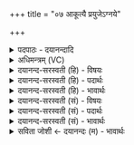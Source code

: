 +++
title = "०७ आकूत्यै प्रयुजेऽग्नये"

+++
<details><summary>पदपाठः - दयानन्दादि</summary>

आकू॑त्या॒ इत्याऽकू॑त्यै। प्र॒युज॒ इति॑ प्र॒ऽयुजे॑। अ॒ग्नये॑। स्वाहा॑। मे॒धायै॑। मन॑से। अ॒ग्नये॑। स्वाहा॑। दी॒क्षायै॑। तप॑से। अ॒ग्नये॑। स्वाहा॑। सर॑स्वत्यै। पू॒ष्णे। अ॒ग्नये॑। स्वाहा॑। आपः॑। दे॒वीः॒। बृ॒ह॒तीः॒। वि॒श्व॒शं॒भु॒व॒ इति॑ विश्वऽशंभुवः। द्यावा॑पृथिवी॒ऽइति द्यावा॑पृथिवी। उरो॒ऽइत्युरो॑। अ॒न्त॒रि॒क्ष॒। बृह॒स्पत॑ये। ह॒विषा॑। वि॒धे॒म॒। स्वाहा॑। ७।
</details>

<details><summary>अधिमन्त्रम् (VC)</summary>

- अग्निर्देवता। आपो देवता। बृहस्पतिर्देवता।
- प्रजापतिर्ऋषिः
- पङ्क्तिः, आर्षी बृहती,
- पञ्चमः, मध्यमः
</details>

<details><summary>दयानन्द-सरस्वती (हि) - विषयः</summary>

किसलिये उस यज्ञ का अनुष्ठान करना चाहिये, इस विषय का उपदेश अगले मन्त्र में किया है ॥
</details>

<details><summary>दयानन्द-सरस्वती (हि) - पदार्थः</summary>

पदार्थान्वयभाषाः -  हे मनुष्यो ! जैसे हम लोग (आकूत्यै) उत्साह (प्रयुजे) उत्तम-उत्तम धर्मयुक्त क्रियाओं (अग्नये) अग्नि के प्रदीपन (स्वाहा) वेदवाणी के प्रचार (सरस्वत्यै) विज्ञानयुक्त वाणी (पूष्णे) पुष्टि करने (बृहस्पतये) बड़े-बड़े अधिपतियों के होने (अग्नये) बिजुली की विद्या के ग्रहण (स्वाहा) पढ़ने-पढ़ाने से विद्या (मेधायै) बुद्धि की उन्नति (मनसे) विज्ञान की वृद्धि (अग्नये) कारणरूप (स्वाहा) सत्यवाणी की प्रवृत्ति (दीक्षायै) धर्मनियम और आचरण की रीति (तपसे) प्रताप (अग्नये) जाठराग्नि के शोधन (स्वाहा) उत्तम स्तुतियुक्त वाणी से (बृहतीः) महागुण-सहित (विश्वशम्भुवः) सब के लिये सुख उत्पन्न करानेवाले (देवीः) दिव्यगुणसम्पन्न (आपः) प्राण वा जल से (स्वाहा) सत्य भाषण (द्यावापृथिवी) भूमि और प्रकाश की शुद्धि के अर्थ (उरो) बहुत सुख सम्पादक (अन्तरिक्ष) अन्तरिक्ष में रहनेवाले पदार्थों को शुद्ध और जिस (स्वाहा) उत्तम क्रिया वा वेदवाणी से यज्ञ सिद्ध होता है, उन सबों को (हविषा) सत्य और प्रेमभाव से (विधेम) सिद्ध करें, वैसे तुम भी किया करो ॥७॥
</details>

<details><summary>दयानन्द-सरस्वती (हि) - भावार्थः</summary>

भावार्थभाषाः -  यज्ञ के अनुष्ठान के विना उत्साह, बुद्धि, सत्यवाणी, धर्माचरण की रीति, तप, धर्म का अनुष्ठान और विद्या की पुष्टि का सम्भव नहीं होता और इनके विना कोई भी मनुष्य परमेश्वर की आराधना करने को समर्थ नहीं हो सकता। इससे सब मनुष्यों को इस यज्ञ का अनुष्ठान करके सब के लिये सब प्रकार आनन्द प्राप्त करना चाहिये ॥७॥
</details>

<details><summary>दयानन्द-सरस्वती (सं) - विषयः</summary>

किमर्थः स यज्ञोऽनुष्ठातव्य इत्युपदिश्यते ॥
</details>

<details><summary>दयानन्द-सरस्वती (सं) - पदार्थः</summary>

पदार्थान्वयभाषाः -  हे मनुष्या ! यथा वयमाकूत्यै प्रयुजेऽग्नये स्वाहा, सरस्वत्यै पूष्णे बृहस्पतयेऽग्नये स्वाहा, मेधायै मनसेऽग्नये स्वाहा, दीक्षायै तपसेऽग्नये स्वाहा, या बृहत्यो विश्वशम्भुवो देव्य आपः स्वाहा, वाक् द्यावापृथिवी उरोऽन्तरिक्षस्थे च स्तस्ता अपि स्वाहा, क्रियया हविषा च शुद्धा विधेम, तथा यूयमपि विदधत ॥७॥
</details>

<details><summary>दयानन्द-सरस्वती (सं) - भावार्थः</summary>

भावार्थभाषाः -  नहि यज्ञानुष्ठानेन विनोत्साहो मेधा सत्यवाग् दीक्षा तपो धर्मानुष्ठानं विद्या पुष्टिश्च संभवति। न किलैतैर्विना कश्चिदपि परमेश्वरमाराद्धुं शक्नोतीति, तस्मात् सर्वैर्मनुष्यैरेतत् सर्वमनुष्ठाय सर्वानन्दः प्राप्तव्यः ॥७॥
</details>

<details><summary>सविता जोशी ← दयानन्दः (म) - भावार्थः</summary>

भावार्थभाषाः -  यज्ञाच्या अनुष्ठानाखेरीज उत्साह, बुद्धी सत्यवाणी, धर्माचरण, तप व विद्येची वृद्धी होऊ शकत नाही. त्याशिवाय कोणताही माणूस परमेश्वराची उपासना करू शकत नाही. यासाठी सर्व माणसांनी यज्ञाचे अनुष्ठान करून सर्वांसाठी आनंद प्राप्त केला पाहिजे.
</details>